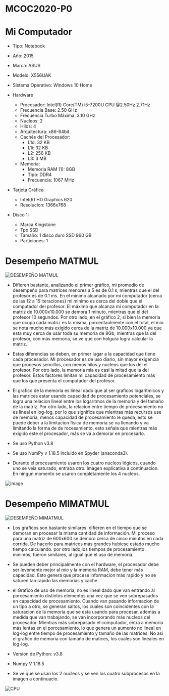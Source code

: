 # MCOC2020-P0

# Mi Computador
* Tipo: Notebook
* Año: 2015
* Marca: ASUS
* Modelo: X556UAK
* Sistema Operativo: Windows 10 Home

* Hardware
  - Procesador: Intel(R) Core(TM) i5-7200U CPU @2.50Hz 2.71Hz 
  - Frecuencia Base: 2.50 GHz 
  - Frecuencia Turbo Máxima: 3.10 GHz
  - Nucleos: 2
  - Hilos: 4
  - Arquitectura: x86-64bit
  - Cachés del Procesador:
    - L1d: 32 KB
    - L1i: 32 KB
    - L2:  256 KB
    - L3:  3 MB
  - Memoria:
    - Memoria RAM (1): 8GB
    - Tipo: DDR4
    - Frecuencia: 1067 MHz 
    
 - Tarjeta Gráfica
    - Intel(R) HD Graphics 620
    - Resolucion: 1366x768 
    
  - Disco 1:
    - Marca Kingstone
    - Tpo SSD
    - Tamaño: 1 disco duro SSD 960 GB
    - Particiones: 1

# Desempeño MATMUL
![DESEMPEÑO MATMUL](https://user-images.githubusercontent.com/69157203/89699750-fa3bd100-d8f6-11ea-90eb-b08ded33ba88.png)

* Difieren bastante, analizando el primer gráfico, mi promedio de desempeño para matrices menores a 5 es de 0.1 s, mientras que el del profesor es de 0.1 ms. En el minimo alcanado por mi computador (cerca de las 12 a 15 iteraciones) mi minimo es cerca del doble que el computador del profesor. El máximo que alcanza mi computador en la matriz de 10.000x10.000 se demora 1 minuto, mientras que el del profesor 10 segundos. Por otro lado, en el gráfico 2, si bien la memoria que ocupa cada matriz es la misma, porcentaulmente con el total, el mio se nota mucho más exigido cerca de la matriz de 10.000x10.000 ya que esta muy cerca de usar toda su memoria de 8Gb, mientras que la del profesor, con más memoria, se ve que con holgura logra calcular la matriz.

* Estas diferencias se deben, en primer lugar a la capacidad que tiene cada procesador. Mi procesador es de uso diario, sin mayor exigencia que procesos sencillos, con menos hilos y nucleos que los del el profesor. Por otro lado, la memoria mia es casi la mitad que la del profesor. Estos factores limitan mi capacidad de procesamiento más que los que presenta el computador del profesor.

* El grafico de la memoria es lineal dado que al ser graficos logaritmicos y las matrices estar usando capacidad de procesamiento potenciales, se logra una relacion lineal entre los logaritmos de la memoria y del tamaño de la matriz. Por otro lado, la relacion entre tiempo de procesamiento no es lineal en log-log, por lo que significa que mientras más recursos use de memoria, menos capacidad de procesamiento le queda, esto se puede deber a la limitacion fisica de memoria se va llenando y va limitando la forma de de rocesamiento, esto señala que mientras más exigido este el procesador, más se va a demorar en procesarlo.

* Se uso Python v3.8

* Se uso NumPy v 1.18.5 incluido en Spyder (anaconda3).

* Durante el procesamiento usaron los cuatro nucleos lógicos, cuando uno se veia saturado, entraba otro. Imagen explicativa a continuacion. En ningun momento se usaron completamente los 4 nucleos.

![image](https://user-images.githubusercontent.com/69157203/89700215-7daaf180-d8fa-11ea-8468-e95765262303.png)

# Desempeño MIMATMUL

![DESEMPEÑO MIMATMUL](https://user-images.githubusercontent.com/69157203/89843741-978d4400-db47-11ea-8b45-5b9d49805ab0.png)

* Los graficos son bastante similares. difieren en el tiempo que se demoran en procesar la misma cantidad de información. Mi proceso para una matriz de 600x600 se demoro cerca de cinco minutos en cada corrida. De hacerlo para matrices más grandes hubiese estado mucho tiempo calculando. por otro lado,los tiempos de procesamiento minimos, fueron similares, al igual que el uso de memoria.

* Se pueden deber principalmente con el hardware, el procesador debe ser levemente mejor al mio y la memoria RAM, debe tener más capacidad. Esto genera que procese informacion más rapido y no se saturen tan rapido las memorias y cache.

* el Grafico de uso de memoria, no es lineal dado que van entrando al porcesamiento distintos elementos una vez que se ven sobrepasados en capacidad de procesamiento. Cuando van pasando informacion de un tipo a otro, se generan saltos, los cuales son coincidentes con la saturacion de la memoria que se esta usando para procesar, además a medida que van trabajando, se van incorporando más nucleos del procesador. Mientras más sobrepasado el computador, entra a memoria más lentas en el porcesamiento, lo que genera un aumento no lineal en log-log entre tiempo de procesamiento y tamaño de las matrices. No asi el grafico de memoria con tamaño de matices, los cuales son lineales en log-log.

* Version de Python: v3.8
* Numpy V 1.18.5

* Se ve que se usan los 2 nucleos y se ven los cuatro subprocesos en la imagen a continuacio.

![CPU](https://user-images.githubusercontent.com/69157203/89843744-9825da80-db47-11ea-8623-910fc5409f42.png)
